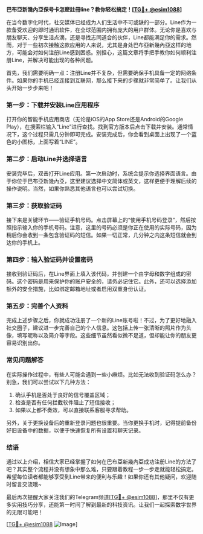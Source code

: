 **巴布亞新幾內亞保号卡怎麽註冊line？教你轻松搞定！[[TG💪+ @esim1088](https://t.me/s/esim1088)]**

在当今数字化时代，社交媒体已经成为人们生活中不可或缺的一部分。Line作为一款备受欢迎的即时通讯软件，在全球范围内拥有庞大的用户群体。无论你是喜欢与朋友聊天、分享生活点滴，还是寻找志同道合的伙伴，Line都能满足你的需求。然而，对于一些初次接触这款应用的人来说，尤其是身处巴布亞新幾內亞这样的地方，可能会对如何注册Line感到困惑。别担心，这篇文章将手把手教你如何顺利注册Line，并解决可能出现的各种问题。

首先，我们需要明确一点：注册Line并不复杂，但需要确保手机具备一定的网络条件。如果你的手机已经连接到互联网，那么接下来的步骤就非常简单了。让我们从头开始一步步来吧！

### 第一步：下载并安装Line应用程序

打开你的智能手机应用商店（无论是iOS的App Store还是Android的Google Play），在搜索栏输入“Line”进行查找。找到官方版本后点击下载并安装。通常情况下，这个过程只需几分钟即可完成。安装完成后，你会看到桌面上出现了一个蓝色的小图标，上面写着“LINE”。

### 第二步：启动Line并选择语言

安装完毕后，双击打开Line应用。第一次启动时，系统会提示你选择界面语言。由于你位于巴布亞新幾內亞，这里建议选择中文简体或英文，这样更便于理解后续的操作说明。当然，如果你熟悉其他语言也可以尝试切换。

### 第三步：获取验证码

接下来是关键环节——验证手机号码。点击屏幕上的“使用手机号码登录”，然后按照指示输入你的手机号码。注意，这里的号码必须是你正在使用的实际号码，因为稍后你会收到一条包含验证码的短信。如果一切正常，几分钟之内这条短信就会到达你的手机上。

### 第四步：输入验证码并设置密码

接收到验证码后，在Line界面上填入该代码，并创建一个由字母和数字组成的密码。这个密码是用来保护你的账户安全的，请务必记住它。此外，还可以选择添加额外的安全措施，比如绑定邮箱地址或者启用双重身份认证。

### 第五步：完善个人资料

完成上述步骤之后，你就成功注册了一个新的Line账号啦！不过，为了更好地融入社交圈子，建议进一步完善自己的个人信息。这包括上传一张清晰的照片作为头像，填写昵称以及简介等字段。这些细节虽然看似微不足道，但却能让你的朋友更容易识别出你。

### 常见问题解答

在实际操作过程中，有些人可能会遇到一些小麻烦。比如无法收到验证码怎么办？别急，我们可以尝试以下几种方法：
1. 确认手机是否处于良好的信号覆盖区域；
2. 检查是否有任何拦截软件阻止了短信接收；
3. 如果以上都不奏效，可以直接联系客服寻求帮助。

另外，关于更换设备后的重新登录问题也很重要。当你更换手机时，记得提前备份好旧设备中的数据，以便于快速恢复所有设置和聊天记录。

### 结语

通过以上介绍，相信大家已经掌握了如何在巴布亞新幾內亞成功注册Line的方法了吧？其实整个流程并没有想象中那么难，只要跟着教程一步一步走就能轻松搞定。希望每位读者都能够享受到Line带来的便利与乐趣！如果你还有其他疑问，欢迎随时留言交流哦~

最后再次提醒大家关注我们的Telegram频道[[TG💪+ @esim1088](https://t.me/s/esim1088)]，那里不仅有更多实用技巧分享，还能第一时间了解到最新的科技资讯。让我们一起探索数字世界的无限可能吧！

[[TG💪+ @esim1088](https://t.me/s/esim1088) ![Image](https://i.postimg.cc/4NQfJmqS/Snipaste-2025-05-13-00-14-12.png)]